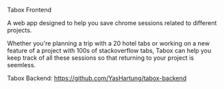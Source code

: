 
Tabox Frontend

A web app designed to help you save chrome sessions related to different projects.

Whether you're planning a trip with a 20 hotel tabs or working on a new feature of a project with 100s of stackoverflow tabs, Tabox can help you keep track of all these sessions so that returning to your project is seemless. 

Tabox Backend: https://github.com/YasHartung/tabox-backend
